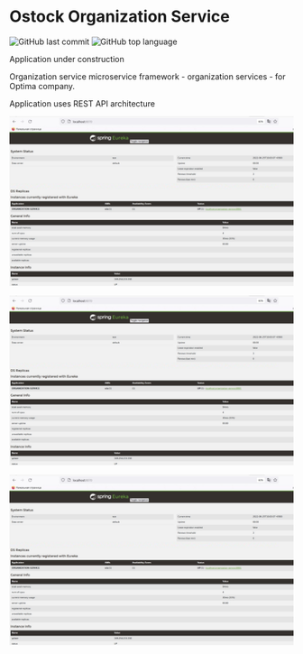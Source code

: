 # Ostock Organization Service

![GitHub last commit](https://img.shields.io/github/last-commit/SlartiBartFast-art/Organization-Service?logo=github)
![GitHub top language](https://img.shields.io/github/languages/top/SlartiBartFast-art/Organization-Service?logo=java&logoColor=red)

Application under construction

Organization service microservice framework - organization services - for Optima company.

Application uses REST API architecture


![Image of Arch](https://github.com/SlartiBartFast-art/Organization-Service/blob/master/image/Screenshot_4.jpg)

![Image of Arch](https://github.com/SlartiBartFast-art/Organization-Service/blob/master/image/Screenshot_4.jpg)

![Image of Arch](https://github.com/SlartiBartFast-art/Organization-Service/blob/master/image/Screenshot_4.jpg)